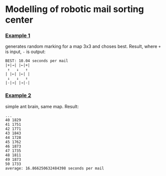 Modelling of robotic mail sorting center
========================================
### [Example 1](examples/random_direction_on_small.py) 
generates random marking for a map 3x3 and choses best. Result, where `+` is input, `-` is output:
```
BEST: 10.04 seconds per mail
|+|→| |←|+|
 ↑   ↓   ↑
| |←| |←| |
 ↓   ↓   ↑
|-|→| |→|-|
```

### [Example 2](examples/ant_on_small.py)
simple ant brain, same map. Result:
```
...
40 1829
41 1751
42 1771
43 1843
44 1728
45 1762
46 1873
47 1735
48 1811
49 1873
50 1733
average: 16.866250632484398 seconds per mail
```
